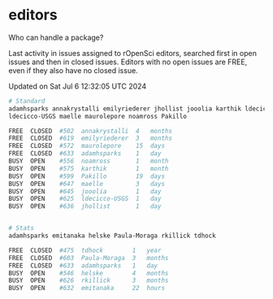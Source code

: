# editors

Who can handle a package?

Last activity in issues assigned to rOpenSci editors, searched first in open
issues and then in closed issues. Editors with no open issues are FREE, even if
they also have no closed issue.


Updated on Sat Jul 6 12:32:05 UTC 2024

```bash
# Standard
adamhsparks annakrystalli emilyriederer jhollist jooolia karthik ldecicco
ldecicco-USGS maelle maurolepore noamross Pakillo

FREE  CLOSED  #502  annakrystalli  4   months
FREE  CLOSED  #619  emilyriederer  3   months
FREE  CLOSED  #572  maurolepore    15  days
FREE  CLOSED  #633  adamhsparks    1   day
BUSY  OPEN    #556  noamross       1   month
BUSY  OPEN    #575  karthik        1   month
BUSY  OPEN    #599  Pakillo        19  days
BUSY  OPEN    #647  maelle         3   days
BUSY  OPEN    #645  jooolia        1   day
BUSY  OPEN    #625  ldecicco-USGS  1   day
BUSY  OPEN    #636  jhollist       1   day


# Stats
adamhsparks emitanaka helske Paula-Moraga rkillick tdhock

FREE  CLOSED  #475  tdhock        1   year
FREE  CLOSED  #603  Paula-Moraga  3   months
FREE  CLOSED  #633  adamhsparks   1   day
BUSY  OPEN    #546  helske        4   months
BUSY  OPEN    #626  rkillick      3   months
BUSY  OPEN    #632  emitanaka     22  hours
```
